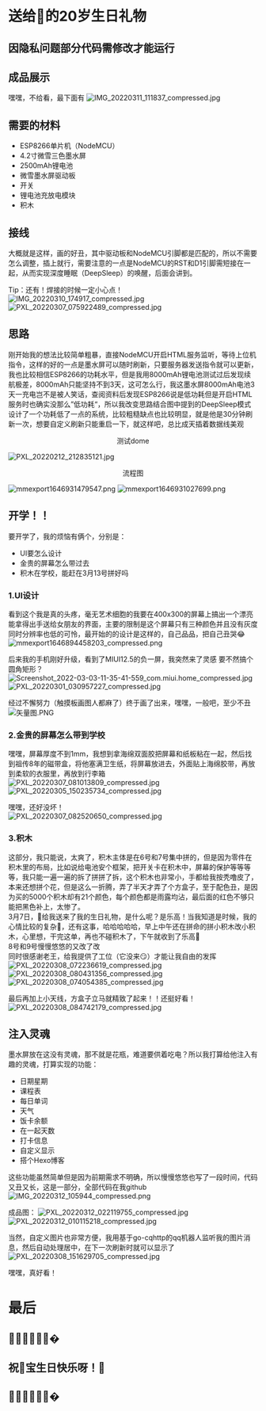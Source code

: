 # 送给🐷的20岁生日礼物

## 因隐私问题部分代码需修改才能运行

## 成品展示
嘿嘿，不给看，最下面有
![IMG_20220311_111837_compressed.jpg](https://s2.loli.net/2022/03/11/WPZJpo9hGYRqU3M.jpg)

## 需要的材料
- ESP8266单片机（NodeMCU）
- 4.2寸微雪三色墨水屏
- 2500mAh锂电池
- 微雪墨水屏驱动板
- 开关
- 锂电池充放电模块
- 积木

## 接线
大概就是这样，画的好丑，其中驱动板和NodeMCU引脚都是匹配的，所以不需要怎么调整，插上就行，需要注意的一点是NodeMCU的RST和D1引脚需短接在一起，从而实现深度睡眠（DeepSleep）的唤醒，后面会讲到。  

Tip：还有！焊接的时候一定小心点！
![IMG_20220310_174917_compressed.jpg](https://s2.loli.net/2022/03/10/7cBjKRVzAiayOMS.jpg)
![PXL_20220307_075922489_compressed.jpg](https://s2.loli.net/2022/03/10/qjmxYB7LvzdtfHs.jpg)

## 思路
刚开始我的想法比较简单粗暴，直接NodeMCU开启HTML服务监听，等待上位机指令，这样的好的一点是墨水屏可以随时刷新，只要服务器发送指令就可以更新，我也比较相信ESP8266的功耗水平，但是我用8000mAh锂电池测试过后发现续航极差，8000mAh只能坚持不到3天，这可怎么行，我这墨水屏8000mAh电池3天一充电岂不是被人笑话，查阅资料后发现ESP8266说是低功耗但是开启HTML服务时也确实没那么”低功耗“，所以我改变思路结合图中提到的DeepSleep模式设计了一个功耗低了一点的系统，比较粗糙缺点也比较明显，就是他是30分钟刷新一次，想要自定义刷新只能重启一下，就这样吧，总比成天插着数据线美观 
<center>测试dome</center>  

![PXL_20220212_212835121.jpg](https://s2.loli.net/2022/03/10/AzUXhxf4LTZtdOC.jpg)
 
<center>流程图</center>

![mmexport1646931479547.png](https://s2.loli.net/2022/03/11/EnatmIMORLgz4b6.png)
![mmexport1646931027699.png](https://s2.loli.net/2022/03/11/h5bMvtHnWk8ILog.png)

## 开学！！
要开学了，我的烦恼有俩个，分别是：
- UI要怎么设计
- 金贵的屏幕怎么带过去
- 积木在学校，能赶在3月13号拼好吗

### 1.UI设计
看到这个我是真的头疼，毫无艺术细胞的我要在400x300的屏幕上搞出一个漂亮能拿得出手送给女朋友的界面，主要的限制是这个屏幕只有三种颜色并且没有灰度同时分辨率也低的可怜，最开始的的设计是这样的，自己品品，把自己丑哭😂  
![mmexport1646894458203_compressed.png](https://s2.loli.net/2022/03/10/VT9jihZdDrNLtKS.jpg)

后来我的手机刚好升级，看到了MIUI12.5的负一屏，我突然来了灵感
要不然搞个圆角矩形？  
![Screenshot_2022-03-03-11-35-41-559_com.miui.home_compressed.jpg](https://s2.loli.net/2022/03/10/RGJOwbtXacv4nDk.jpg)
![PXL_20220301_030957227_compressed.jpg](https://s2.loli.net/2022/03/10/Bx7UQeEwhuWvTMN.jpg)

经过不懈努力（触摸板画图人都麻了）终于画了出来，嘿嘿，一般吧，至少不丑  
![矢量图.PNG](https://s2.loli.net/2022/03/11/IvZfi1wWP26rpcD.png)

### 2.金贵的屏幕怎么带到学校
嘿嘿，屏幕厚度不到1mm，我想到拿海绵双面胶把屏幕和纸板粘在一起，然后找到祖传8年的磁带盒，将他塞满卫生纸，将屏幕放进去，外面贴上海绵胶带，再放到柔软的衣服里，再放到行李箱  
![PXL_20220307_081013809_compressed.jpg](https://s2.loli.net/2022/03/10/6oUbaIA1mXZuOMf.jpg)
![PXL_20220305_150235734_compressed.jpg](https://s2.loli.net/2022/03/10/eFCiM7SgTBEpHxf.jpg)  

嘿嘿，还好没坏！  
![PXL_20220307_082520650_compressed.jpg](https://s2.loli.net/2022/03/10/IXxfSl6b91ncBsF.jpg)

### 3.积木
这部分，我只能说，太爽了，积木主体是在6号和7号集中拼的，但是因为零件在积木里的布局，比如说给电池安个框架，把开关卡在积木中，屏幕的保护等等等等，我只能一遍一遍的拆了拼拼了拆，这个积木也非常小，手都给我按秃噜皮了，本来还想拼个花，但是这么一折腾，弄了半天才弄了个方盒子，至于配色丑，是因为买的5000个积木却有21个颜色，每个颜色都是雨露均沾，最后面的红色不够只能把黑色补上，太惨了。  
3月7日，🐷给我送来了我的生日礼物，是什么呢？是乐高！当我知道是时候，我的心情比较的复杂🤣，还有这事，哈哈哈哈哈，早上中午还在拼命的拼小积木改小积木，心里想，干完这单，再也不碰积木了，下午就收到了乐高🤣  
8号和9号慢慢悠悠的又改了改  
同时很感谢老王，给我提供了工位（它没来😏）才能让我自由的发挥  
![PXL_20220308_072236619_compressed.jpg](https://s2.loli.net/2022/03/10/isJhzgvpOkS1dAq.jpg)
![PXL_20220308_080431356_compressed.jpg](https://s2.loli.net/2022/03/10/JHXlAm2v1Wwke3c.jpg)
![PXL_20220308_074054385_compressed.jpg](https://s2.loli.net/2022/03/10/5lFEJkYhgUP4Zib.jpg)  

最后再加上小天线，方盒子立马就精致了起来！！还挺好看！  
![PXL_20220308_084742179_compressed.jpg](https://s2.loli.net/2022/03/10/qKOCuFG7hzBN9lf.jpg)

## 注入灵魂
墨水屏放在这没有灵魂，那不就是花瓶，难道要供着吃电？所以我打算给他注入有趣的灵魂，打算实现的功能：
- 日期星期
- 课程表
- 每日单词
- 天气
- 饭卡余额
- 在一起天数
- 打卡信息
- 自定义显示
- 搭个Hexo博客

这些功能虽然简单但是因为前期需求不明确，所以慢慢悠悠也写了一段时间，代码又丑又长，这是一部分，全部代码在我github
![IMG_20220312_105944_compressed.png](https://s2.loli.net/2022/03/12/QR8lBhrXFqvWJ56.jpg)

成品图：
![PXL_20220312_022119755_compressed.jpg](https://s2.loli.net/2022/03/12/zuZkVi4tCFPAdwb.jpg) ![PXL_20220312_010115218_compressed.jpg](https://s2.loli.net/2022/03/12/hRguLZfBN2yVH76.jpg)

当然，自定义图片也非常方便，我用基于go-cqhttp的qq机器人监听我的图片消息，然后自动处理居中，在下一次刷新时就可以显示了
![PXL_20220308_151629705_compressed.jpg](https://s2.loli.net/2022/03/10/AewWtX59Q3ryED4.jpg)

嘿嘿，真好看！

# 最后
## 🎉🎉🎉🎉🎉🎉� 
## 祝🐖宝生日快乐呀！🎂
## 🎉🎉🎉🎉🎉🎉�
